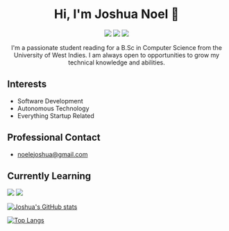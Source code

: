 <h1 align='center'> Hi, I'm Joshua Noel 👋</h1>

<p align='center'>
  <a href="https://www.instagram.com/joshuanoel.tt/"><img src="https://img.icons8.com/color/80/000000/instagram-new--v1.png"/></a>
  <a href="https://twitter.com/_JoshuaNoel_/"><img src="https://img.icons8.com/color/80/000000/twitter--v1.png"/></a>
  <a href="https://www.linkedin.com/in/noelejoshua/"><img src="https://img.icons8.com/color/80/000000/linkedin.png"/></a>
</p>

<p align='center'> I'm a passionate student reading for a B.Sc in Computer Science from the University of West Indies. I am always open to opportunities to grow my technical knowledge and abilities. </p>

## Interests
- Software Development
- Autonomous Technology
- Everything Startup Related

## Professional Contact
- noelejoshua@gmail.com

## Currently Learning
<img src="https://img.icons8.com/color/48/000000/python--v1.png"/> <img src="https://img.icons8.com/color/48/000000/c-plus-plus-logo.png"/>

[![Joshua's GitHub stats](https://github-readme-stats.vercel.app/api?username=joshua-noel&show_icons=true&theme=tokyonight)](https://github.com/joshua-noel)

[![Top Langs](https://github-readme-stats.vercel.app/api/top-langs/?username=joshua-noel&layout=compact&show_icons=true&theme=tokyonight)](https://github.com/joshua-noel)
